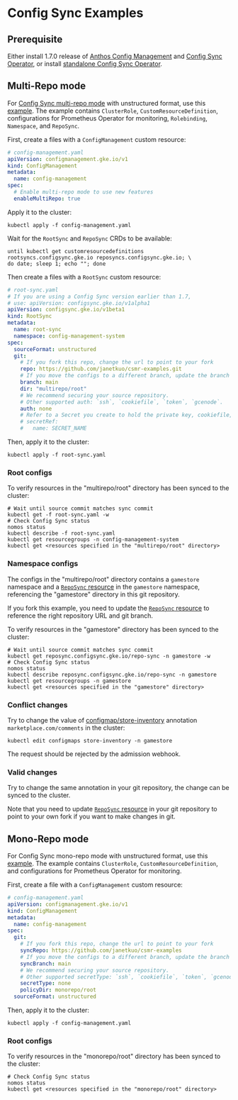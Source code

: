# Config Sync Examples

## Prerequisite 

Either install 1.7.0 release of [Anthos Config Management](https://cloud.google.com/anthos-config-management/docs/how-to/installing) and [Config Sync Operator](https://cloud.google.com/anthos-config-management/docs/how-to/installing-config-sync), or install [standalone Config Sync Operator](https://cloud.google.com/kubernetes-engine/docs/add-on/config-sync/how-to/installing).

## Multi-Repo mode

For [Config Sync multi-repo mode](https://cloud.google.com/kubernetes-engine/docs/add-on/config-sync/how-to/multi-repo) with unstructured format, use this [example](multirepo/).
The example contains `ClusterRole`, `CustomResourceDefinition`, configurations for Prometheus Operator for monitoring, `Rolebinding`, `Namespace`, and `RepoSync`.

First, create a files with a `ConfigManagement` custom resource:

```yaml
# config-management.yaml
apiVersion: configmanagement.gke.io/v1
kind: ConfigManagement
metadata:
  name: config-management
spec:
  # Enable multi-repo mode to use new features
  enableMultiRepo: true
```

Apply it to the cluster:

```console
kubectl apply -f config-management.yaml
```

Wait for the `RootSync` and `RepoSync` CRDs to be available:

```console
until kubectl get customresourcedefinitions rootsyncs.configsync.gke.io reposyncs.configsync.gke.io; \
do date; sleep 1; echo ""; done
```

Then create a files with a `RootSync` custom resource:

```yaml
# root-sync.yaml
# If you are using a Config Sync version earlier than 1.7,
# use: apiVersion: configsync.gke.io/v1alpha1
apiVersion: configsync.gke.io/v1beta1
kind: RootSync
metadata:
  name: root-sync
  namespace: config-management-system
spec:
  sourceFormat: unstructured
  git:
    # If you fork this repo, change the url to point to your fork
    repo: https://github.com/janetkuo/csmr-examples.git
    # If you move the configs to a different branch, update the branch here
    branch: main
    dir: "multirepo/root"
    # We recommend securing your source repository.
    # Other supported auth: `ssh`, `cookiefile`, `token`, `gcenode`.
    auth: none
    # Refer to a Secret you create to hold the private key, cookiefile, or token.
    # secretRef:
    #   name: SECRET_NAME
```

Then, apply it to the cluster:

```console
kubectl apply -f root-sync.yaml
```

### Root configs

To verify resources in the "multirepo/root" directory has been synced to the cluster:

```console
# Wait until source commit matches sync commit
kubectl get -f root-sync.yaml -w
# Check Config Sync status
nomos status
kubectl describe -f root-sync.yaml
kubectl get resourcegroups -n config-management-system
kubectl get <resources specified in the "multirepo/root" directory>
```

### Namespace configs

The configs in the "multirepo/root" directory contains a `gamestore` namespace and a [`RepoSync` resource](multirepo/root/reposync-gamestore.yaml) in the `gamestore` namespace, referencing the "gamestore" directory in this git repository.

If you fork this example, you need to update the [`RepoSync` resource](multirepo/root/reposync-gamestore.yaml) to reference the right repository URL and git branch.

To verify resources in the "gamestore" directory has been synced to the cluster:

```console
# Wait until source commit matches sync commit
kubectl get reposync.configsync.gke.io/repo-sync -n gamestore -w
# Check Config Sync status
nomos status
kubectl describe reposync.configsync.gke.io/repo-sync -n gamestore
kubectl get resourcegroups -n gamestore
kubectl get <resources specified in the "gamestore" directory>
```

### Conflict changes

Try to change the value of [configmap/store-inventory](multirepo/namespaces/gamestore/configmap-inventory.yaml) annotation `marketplace.com/comments` in the cluster:

```console
kubectl edit configmaps store-inventory -n gamestore
```

The request should be rejected by the admission webhook.

### Valid changes

Try to change the same annotation in your git repository, the change can be synced to the cluster.

Note that you need to update [`RepoSync` resource](multirepo/root/reposync-gamestore.yaml) in your git repository to point to your own fork if you want to make changes in git.

## Mono-Repo mode

For Config Sync mono-repo mode with unstructured format, use this [example](monorepo/root).
The example contains `ClusterRole`, `CustomResourceDefinition`, and configurations for Prometheus Operator for monitoring.

First, create a file with a `ConfigManagement` custom resource:

```yaml
# config-management.yaml
apiVersion: configmanagement.gke.io/v1
kind: ConfigManagement
metadata:
  name: config-management
spec:
  git:
    # If you fork this repo, change the url to point to your fork
    syncRepo: https://github.com/janetkuo/csmr-examples
    # If you move the configs to a different branch, update the branch here
    syncBranch: main
    # We recommend securing your source repository.
    # Other supported secretType: `ssh`, `cookiefile`, `token`, `gcenode`.
    secretType: none
    policyDir: monorepo/root
  sourceFormat: unstructured
```

Then, apply it to the cluster:

```console
kubectl apply -f config-management.yaml
```

### Root configs

To verify resources in the "monorepo/root" directory has been synced to the cluster:

```console
# Check Config Sync status
nomos status
kubectl get <resources specified in the "monorepo/root" directory>
```
